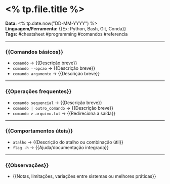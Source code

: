 # <% tp.file.title %>

**Data:** <% tp.date.now("DD-MM-YYYY") %>  
**Linguagem/Ferramenta:** {{Ex: Python, Bash, Git, Conda}}  
**Tags:** #cheatsheet #programming #comandos #referencia  

---

### {{Comandos básicos}}
- `comando` → {{Descrição breve}}
- `comando --opcao` → {{Descrição breve}}
- `comando argumento` → {{Descrição breve}}

---

### {{Operações frequentes}}

- `comando sequencial` → {{Descrição breve}}
- `comando | outro_comando` → {{Descrição breve}}
- `comando > arquivo.txt` → {{Redireciona a saída}}

---

### {{Comportamentos úteis}}

- `atalho` → {{Descrição do atalho ou combinação útil}}
- `flag -h` → {{Ajuda/documentação integrada}}

---

### {{Observações}}

- {{Notas, limitações, variações entre sistemas ou melhores práticas}}
